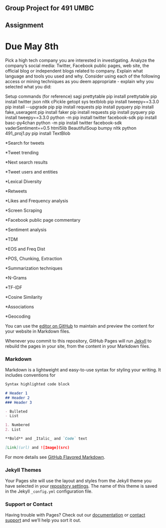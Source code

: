 ## Group Project for 491 UMBC


## Assignment
# Due May 8th
Pick a high tech company you are interested in investigating. Analyze the company’s social
media: Twitter, Facebook public pages, web site, the official blog or independent blogs
related to company. Explain what language and tools you used and why. Consider using
each of the following access or mining techniques as you deem appropriate - explain why
you selected what you did:


Setup commands (for reference)
sagi prettytable
pip install prettytable
pip install twitter json nltk cPickle getopt sys textblob
pip install tweepy==3.3.0
pip install --upgrade pip
pip install requests
pip install pyquery
pip install fake_useragent
pip install faker
pip install requests
pip install pyquery
pip install tweepy==3.3.0
python -m pip install twitter facebook-sdk
pip install basc-py4chan
python -m pip install twitter facebook-sdk vaderSentiment==0.5 html5lib BeautifulSoup bumpy nltk
python 491_proj1.py 
pip install TextBlob


*Search for tweets


*Tweet trending

*Next search results

*Tweet users and entities

*Lexical Diversity

*Retweets

*Likes and Frequency analysis

*Screen Scraping

*Facebook public page commentary

*Sentiment analysis

*TDM

*EOS and Freq Dist

*POS, Chunking, Extraction

*Summarization techniques

*N-Grams

*TF-IDF

*Cosine Similarity

*Associations

*Geocoding








You can use the [editor on GitHub](https://github.com/kgor93/491_GroupProj/edit/master/index.md) to maintain and preview the content for your website in Markdown files.

Whenever you commit to this repository, GitHub Pages will run [Jekyll](https://jekyllrb.com/) to rebuild the pages in your site, from the content in your Markdown files.

### Markdown

Markdown is a lightweight and easy-to-use syntax for styling your writing. It includes conventions for

```markdown
Syntax highlighted code block

# Header 1
## Header 2
### Header 3

- Bulleted
- List

1. Numbered
2. List

**Bold** and _Italic_ and `Code` text

[Link](url) and ![Image](src)
```

For more details see [GitHub Flavored Markdown](https://guides.github.com/features/mastering-markdown/).

### Jekyll Themes

Your Pages site will use the layout and styles from the Jekyll theme you have selected in your [repository settings](https://github.com/kgor93/491_GroupProj/settings). The name of this theme is saved in the Jekyll `_config.yml` configuration file.

### Support or Contact

Having trouble with Pages? Check out our [documentation](https://help.github.com/categories/github-pages-basics/) or [contact support](https://github.com/contact) and we’ll help you sort it out.
